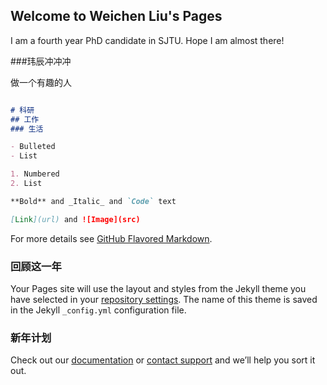 ## Welcome to Weichen Liu's Pages

I am a fourth year PhD candidate in SJTU. Hope I am almost there!

###玮辰冲冲冲

做一个有趣的人

```markdown

# 科研
## 工作
### 生活

- Bulleted
- List

1. Numbered
2. List

**Bold** and _Italic_ and `Code` text

[Link](url) and ![Image](src)
```

For more details see [GitHub Flavored Markdown](https://guides.github.com/features/mastering-markdown/).

### 回顾这一年

Your Pages site will use the layout and styles from the Jekyll theme you have selected in your [repository settings](https://github.com/WeichenLiuzz/WeichenLiuzz.github.io/settings). The name of this theme is saved in the Jekyll `_config.yml` configuration file.

### 新年计划

Check out our [documentation](https://help.github.com/categories/github-pages-basics/) or [contact support](https://github.com/contact) and we’ll help you sort it out.
